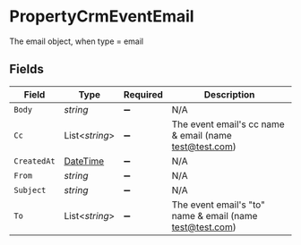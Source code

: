 # PropertyCrmEventEmail

The email object, when type = email


## Fields

| Field                                                                                 | Type                                                                                  | Required                                                                              | Description                                                                           |
| ------------------------------------------------------------------------------------- | ------------------------------------------------------------------------------------- | ------------------------------------------------------------------------------------- | ------------------------------------------------------------------------------------- |
| `Body`                                                                                | *string*                                                                              | :heavy_minus_sign:                                                                    | N/A                                                                                   |
| `Cc`                                                                                  | List<*string*>                                                                        | :heavy_minus_sign:                                                                    | The event email's cc name & email (name <test@test.com>)                              |
| `CreatedAt`                                                                           | [DateTime](https://learn.microsoft.com/en-us/dotnet/api/system.datetime?view=net-5.0) | :heavy_minus_sign:                                                                    | N/A                                                                                   |
| `From`                                                                                | *string*                                                                              | :heavy_minus_sign:                                                                    | N/A                                                                                   |
| `Subject`                                                                             | *string*                                                                              | :heavy_minus_sign:                                                                    | N/A                                                                                   |
| `To`                                                                                  | List<*string*>                                                                        | :heavy_minus_sign:                                                                    | The event email's "to" name & email (name <test@test.com>)                            |